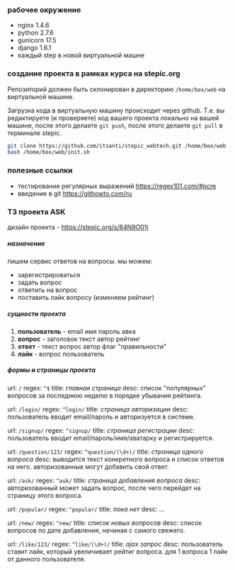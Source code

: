 ### рабочее окружение
- nginx 1.4.6
- python 2.7.6
- gunicorn 17.5
- django 1.6.1
- каждый step в новой виртуальной машне

### создание проекта в рамках курса на stepic.org
Репозиторий должен быть склонирован в директорию `/home/box/web`  на виртуальной машине.

Загрузка кода в виртуальную машину происходит через github. Т.е. вы редактируете (и проверяете) код вашего проекта локально на вашей машине, после этого делаете `git push`, после этого делаете `git pull` в терминале stepic.
```bash
git clone https://github.com/itsanti/stepic_webtech.git /home/box/web
bash /home/box/web/init.sh
```
### полезные ссылки
- тестирование регулярных выражений https://regex101.com/#pcre
- введение в git https://githowto.com/ru

### ТЗ проекта ASK
дизайн проекта - https://stepic.org/s/84N9O01j
##### назначение ##### 
пишем сервис ответов на вопросы. мы можем:
- зарегистрироваться
- задать вопрос
- ответить на вопрос
- поставить лайк вопросу (изменяем рейтинг)

##### сущности проекта ##### 
1. **пользователь** - email имя пароль авка
2. **вопрос** - заголовок текст автор рейтинг
3. **ответ** - текст вопрос автор флаг "правильности"
4. **лайк** - вопрос пользователь

##### формы и страницы проекта #####
url: `/` regex: `^$` title: *главная страница* desc:
список "популярных" вопросов за последнюю неделю в порядке убывания рейтинга.

url: `/login/` regex: `^login/` title: *страница авторизации* desc: пользователь вводит email/пароль и авторизуется в системе.

url: `/signup/` regex: `^signup/` title: *страница регистрации* desc: пользователь вводит email/пароль/имя/аватарку и регистрируется.

url: `/question/123/` regex: `^question/(\d+)/` title: *страница одного вопроса* desc: выводится текст конкретного вопроса и список ответов на него. авторизованные могут добавить свой ответ.

url: `/ask/` regex: `^ask/` title: *страница добавления вопроса* desc: авторизованный может задать вопрос, после чего перейдет на страницу этого вопроса.

url: `/popular/` regex: `^popular/` title: *пока нет* desc: ...

url: `/new/` regex: `^new/` title: *список новых вопросов* desc: список вопросов по дате добавления, начиная с самого свежего.

url: `/like/123/` regex: `^like/(\d+)/` title: *ajax запрос* desc: пользователь ставит лайк, который увеличивает рейтиг вопроса. для 1 вопроса 1 лайк от данного пользователя.